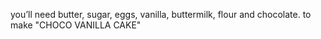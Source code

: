 you’ll need butter, 
sugar,
 eggs, 
 vanilla,
  buttermilk, 
  flour and chocolate. to make "CHOCO VANILLA CAKE"